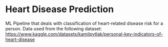 # Heart Disease Prediction
ML Pipeline that deals with classification of heart-related disease risk for a person. Data used from the following dataset:
https://www.kaggle.com/datasets/kamilpytlak/personal-key-indicators-of-heart-disease
